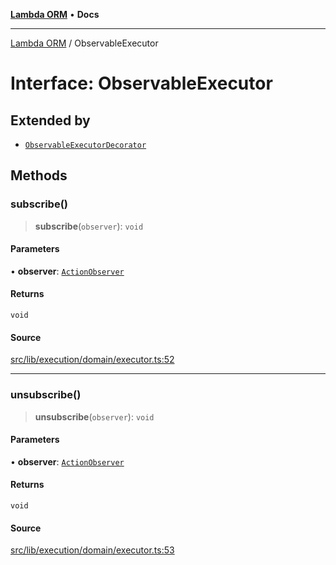 [**Lambda ORM**](../README.md) • **Docs**

***

[Lambda ORM](../README.md) / ObservableExecutor

# Interface: ObservableExecutor

## Extended by

- [`ObservableExecutorDecorator`](ObservableExecutorDecorator.md)

## Methods

### subscribe()

> **subscribe**(`observer`): `void`

#### Parameters

• **observer**: [`ActionObserver`](../classes/ActionObserver.md)

#### Returns

`void`

#### Source

[src/lib/execution/domain/executor.ts:52](https://github.com/lambda-orm/lambdaorm/blob/d1e7e058f2cd0335e56c0044cc0cb5e2e2d5878e/src/lib/execution/domain/executor.ts#L52)

***

### unsubscribe()

> **unsubscribe**(`observer`): `void`

#### Parameters

• **observer**: [`ActionObserver`](../classes/ActionObserver.md)

#### Returns

`void`

#### Source

[src/lib/execution/domain/executor.ts:53](https://github.com/lambda-orm/lambdaorm/blob/d1e7e058f2cd0335e56c0044cc0cb5e2e2d5878e/src/lib/execution/domain/executor.ts#L53)

